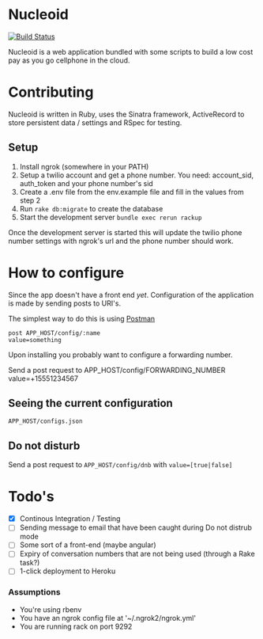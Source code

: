# Nucleoid

[![Build Status](https://travis-ci.org/rsmacapinlac/nucleoid.svg?branch=master)](https://travis-ci.org/rsmacapinlac/nucleoid)

Nucleoid is a web application bundled with some scripts to build a low cost pay
as you go cellphone in the cloud.

# Contributing

Nucleoid is written in Ruby, uses the Sinatra framework, ActiveRecord to store
persistent data / settings and RSpec for testing.

## Setup

1. Install ngrok (somewhere in your PATH)
2. Setup a twilio account and get a phone number. You need: account_sid,
   auth_token and your phone number's sid
3. Create a .env file from the env.example file and fill in the values from step 2
4. Run ```rake db:migrate``` to create the database
5. Start the development server ```bundle exec rerun rackup```

Once the development server is started this will update the twilio phone number settings with ngrok's url and the phone number should work.

# How to configure

Since the app doesn't have a front end _yet_. Configuration of the application
is made by sending posts to URI's.

The simplest way to do this is using [Postman](https://www.getpostman.com/)

```
post APP_HOST/config/:name
value=something
```
Upon installing you probably want to configure a forwarding number.

Send a post request to APP_HOST/config/FORWARDING_NUMBER value=+15551234567

## Seeing the current configuration

```APP_HOST/configs.json```

## Do not disturb

Send a post request to ```APP_HOST/config/dnb``` with ```value=[true|false]```

# Todo's

* [x] Continous Integration / Testing
* [ ] Sending message to email that have been caught during Do not distrub mode
* [ ] Some sort of a front-end (maybe angular)
* [ ] Expiry of conversation numbers that are not being used (through a Rake task?)
* [ ] 1-click deployment to Heroku

### Assumptions

* You're using rbenv
* You have an ngrok config file at '~/.ngrok2/ngrok.yml'
* You are running rack on port 9292
